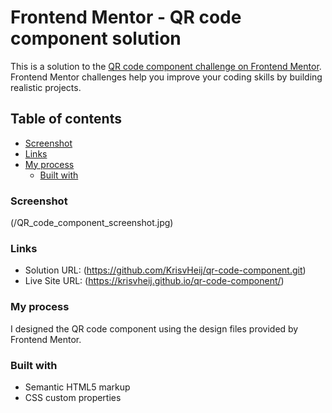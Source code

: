 # Frontend Mentor - QR code component solution

This is a solution to the [QR code component challenge on Frontend Mentor](https://www.frontendmentor.io/challenges/qr-code-component-iux_sIO_H). Frontend Mentor challenges help you improve your coding skills by building realistic projects.

## Table of contents

- [Screenshot](#screenshot)
- [Links](#links)
- [My process](#my-process)
  - [Built with](#built-with)

### Screenshot

(/QR_code_component_screenshot.jpg)

### Links

- Solution URL: (https://github.com/KrisvHeij/qr-code-component.git)
- Live Site URL: (https://krisvheij.github.io/qr-code-component/)

### My process

I designed the QR code component using the design files provided by Frontend Mentor.

### Built with

- Semantic HTML5 markup
- CSS custom properties
